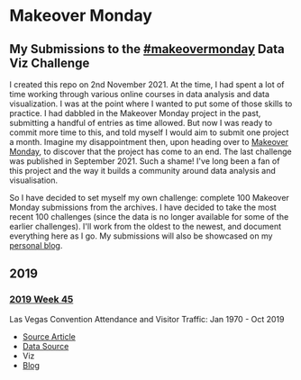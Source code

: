 # Makeover Monday
## My Submissions to the [#makeovermonday](https://www.makeovermonday.co.uk/) Data Viz Challenge

I created this repo on 2nd November 2021. At the time, I had spent a lot of time working through various online courses in data analysis and data visualization. I was at the point where I wanted to put some of those skills to practice. I had dabbled in the Makeover Monday project in the past, submitting a handful of entries as time allowed. But now I was ready to commit more time to this, and told myself I would aim to submit one project a month. Imagine my disappointment then, upon heading over to [Makeover Monday](https://www.makeovermonday.co.uk), to discover that the project has come to an end. The last challenge was published in September 2021. Such a shame! I've long been a fan of this project and the way it builds a community around data analysis and visualisation. 

So I have decided to set myself my own challenge: complete 100 Makeover Monday submissions from the archives. I have decided to take the most recent 100 challenges (since the data is no longer available for some of the earlier challenges). I'll work from the oldest to the newest, and document everything here as I go. My submissions will also be showcased on my [personal blog](https://www.surreydatagirl.com).

## 2019

### [2019 Week 45](/2019-wk45)
Las Vegas Convention Attendance and Visitor Traffic: Jan 1970 - Oct 2019

* [Source Article](https://www.calculatedriskblog.com/2019/05/las-vegas-convention-attendance-and.html)
* [Data Source](https://www.lvcva.com/research/visitor-statistics/)
* Viz
* [Blog](https://www.surreydatagirl.com/2021/11/did-las-vegas-convention-delegates.html)
